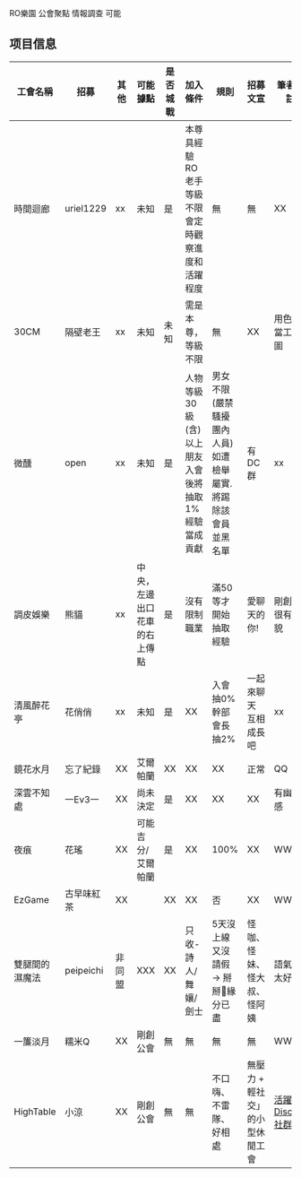 RO樂園 公會聚點 情報調查 
 可能


## 项目信息

| 工會名稱 | 招募 | 其他 | 可能據點 | 是否城戰 | 加入條件 | 規則 | 招募文宣  | 筆者備註 |
|----------|----------|----------|----------|--------|------|------------|----------|----------|
|時間迴廊| uriel1229 | xx| 未知 |是 | 本尊 具經驗RO老手 等級不限 會定時觀察進度和活躍程度  | 無  | 無 |XX|
|30CM| 隔壁老王 | xx| 未知 |未知 | 需是本尊，等級不限  | 無  |  XX |用色圖當工會圖|
| 微醺  | open   | xx| 未知 |是 | 人物等級30級(含)以上朋友入會後將抽取1%經驗當成貢獻 |男女不限(嚴禁騷擾團內人員)如遭檢舉屬實.將踢除該會員並黑名單  |  有DC群 |xx|
| 調皮娛樂    | 熊貓   | xx| 中央，左邊出口花車的右上傳點 |是 |沒有限制職業 |  滿50等才開始抽取經驗  |  愛聊天的你! |剛創，很有禮貌|
| 清風醉花亭    | 花俏俏   | xx| 未知 |是   | XX | 入會抽0% 幹部會長抽2%  | 一起來聊天 互相成長吧 |xx|
| 鏡花水月    | 忘了紀錄   | XX| 艾爾帕蘭 |XX   | XX | XX        | 正常   |QQ |
| 深雲不知處   | 一Ev3一    | XX  | 尚未決定 | 是   | XX | XX         | XX | 有幽默感|
| 夜痕      | 花瑤     |  XX | 可能吉分/艾爾帕蘭 |  是  | XX | 100%       | XX | WW|
|  EzGame    | 古早味紅茶   |  XX | | XX  | XX | 否      |XX |WW |
| 雙腿間的濕魔法  |  peipeichi   | 非同盟 | XXX | XX  |只收-詩人/舞孃/劍士| 5天沒上線又沒請假 → 掰掰👋緣分已盡     | 怪咖、怪妹、怪大叔、怪阿姨|語氣不太好 |
|  一簾淡月    | 糯米Q     |  XX | 剛創公會 | 無  |無  | 無       | 無 | WW|
|  HighTable    | 小涼     |  XX | 剛創公會 | 無  |無  | 不口嗨、不雷隊、好相處  | 無壓力 + 輕社交」的小型休閒工會 |[活躍 Discord 社群](https://discord.gg/zu4KFNJd) |

